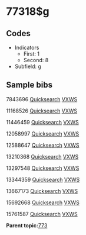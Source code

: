 # 77318$g

## Codes

-   Indicators
    -   First: 1
    -   Second: 8
-   Subfield: g

## Sample bibs

7843696 [Quicksearch](https://search.library.yale.edu/catalog/7843696) [VXWS](http://prodorbis.library.yale.edu:7014/vxws/GetHoldingsService?bibId=7843696)

11168526 [Quicksearch](https://search.library.yale.edu/catalog/11168526) [VXWS](http://prodorbis.library.yale.edu:7014/vxws/GetHoldingsService?bibId=11168526)

11446459 [Quicksearch](https://search.library.yale.edu/catalog/11446459) [VXWS](http://prodorbis.library.yale.edu:7014/vxws/GetHoldingsService?bibId=11446459)

12058997 [Quicksearch](https://search.library.yale.edu/catalog/12058997) [VXWS](http://prodorbis.library.yale.edu:7014/vxws/GetHoldingsService?bibId=12058997)

12588647 [Quicksearch](https://search.library.yale.edu/catalog/12588647) [VXWS](http://prodorbis.library.yale.edu:7014/vxws/GetHoldingsService?bibId=12588647)

13210368 [Quicksearch](https://search.library.yale.edu/catalog/13210368) [VXWS](http://prodorbis.library.yale.edu:7014/vxws/GetHoldingsService?bibId=13210368)

13297548 [Quicksearch](https://search.library.yale.edu/catalog/13297548) [VXWS](http://prodorbis.library.yale.edu:7014/vxws/GetHoldingsService?bibId=13297548)

13344359 [Quicksearch](https://search.library.yale.edu/catalog/13344359) [VXWS](http://prodorbis.library.yale.edu:7014/vxws/GetHoldingsService?bibId=13344359)

13667173 [Quicksearch](https://search.library.yale.edu/catalog/13667173) [VXWS](http://prodorbis.library.yale.edu:7014/vxws/GetHoldingsService?bibId=13667173)

15692668 [Quicksearch](https://search.library.yale.edu/catalog/15692668) [VXWS](http://prodorbis.library.yale.edu:7014/vxws/GetHoldingsService?bibId=15692668)

15761587 [Quicksearch](https://search.library.yale.edu/catalog/15761587) [VXWS](http://prodorbis.library.yale.edu:7014/vxws/GetHoldingsService?bibId=15761587)

**Parent topic:**[773](../../tags/773/773.md)

